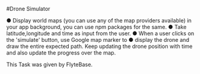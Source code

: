 #Drone Simulator

● Display world maps (you can use any of the map providers available) in your app background, you can use npm packages for the same.
● Take latitude,longitude and time as input from the user.
● When a user clicks on the 'simulate' button, use Google map marker to
● display the drone and draw the entire expected path. Keep updating the drone position with time and also update the progress over the map.

This Task was given by FlyteBase.

